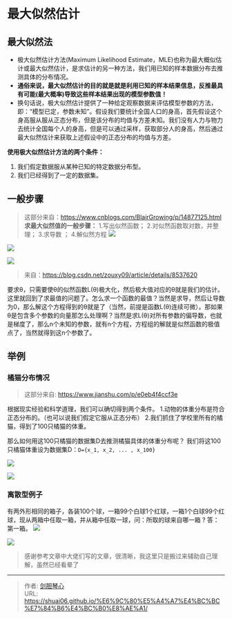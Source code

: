 # 最大似然估计

<script type="text/javascript" src="/js/src/bai.js"></script>



## 最大似然法
- 极大似然估计方法(Maximum Likelihood Estimate，MLE)也称为最大概似估计或最大似然估计，是求估计的另一种方法，我们用已知的样本数据分布去推测具体的分布情况。
- **通俗来说，最大似然估计的目的就是就是利用已知的样本结果信息，反推最具有可能(最大概率)导致这些样本结果出现的模型参数值！**
- 换句话说，极大似然估计提供了一种给定观察数据来评估模型参数的方法，即：“模型已定，参数未知”。假设我们要统计全国人口的身高，首先假设这个身高服从服从正态分布，但是该分布的均值与方差未知。我们没有人力与物力去统计全国每个人的身高，但是可以通过采样，获取部分人的身高，然后通过最大似然估计来获取上述假设中的正态分布的均值与方差。




**使用极大似然估计方法的两个条件：**
1. 我们假定数据服从某种已知的特定数据分布型。
2. 我们已经得到了一定的数据集。





## 一般步骤
> 这部分来自：https://www.cnblogs.com/BlairGrowing/p/14877125.html
**求最大似然值的一般步骤：**
1.写出似然函数；
2.对似然函数取对数，并整理；
3.求导数 ；
4.解似然方程 
![](https://image.geoer.cn/20220717091228.png)


![](https://image.geoer.cn/20220717093039.png)

![](https://image.geoer.cn/20220717093337.png)


> 来自：https://blog.csdn.net/zouxy09/article/details/8537620

要求θ，只需要使θ的似然函数L(θ)极大化，然后极大值对应的θ就是我们的估计。这里就回到了求最值的问题了。怎么求一个函数的最值？当然是求导，然后让导数为0，那么解这个方程得到的θ就是了（当然，前提是函数L(θ)连续可微）。那如果θ是包含多个参数的向量那怎么处理啊？当然是求L(θ)对所有参数的偏导数，也就是梯度了，那么n个未知的参数，就有n个方程，方程组的解就是似然函数的极值点了，当然就得到这n个参数了。


## 举例
### 橘猫分布情况
> 这部分来自: https://www.jianshu.com/p/e0eb4f4ccf3e

根据现实经验和科学道理，我们可以确切得到两个条件。
1.动物的体重分布是符合正态分布的。（也可以说我们假定它服从正态分布）
2.我们抓住了学校里所有的橘猫，得到了100只橘猫的体重。

那么如何用这100只橘猫的数据集D去推测橘猫具体的体重分布呢？
我们将这100只橘猫体重设为数据集D：`D={x_1, x_2, ... , x_100}`

![](https://image.geoer.cn/20220717092601.png)

![](https://image.geoer.cn/20220717092714.png)


### 离散型例子
有两外形相同的箱子，各装100个球，一箱99个白球1个红球，一箱1个白球99个红球，现从两箱中任取一箱，并从箱中任取一球，问：所取的球来自哪一箱 ?  答：第一箱。
![](https://image.geoer.cn/20220717093420.png)

![](https://image.geoer.cn/20220717093527.png)





> 感谢参考文章中大佬们写的文章，很清晰，我这里只是搬过来辅助自己理解，虽然已经看晕了



---

> 作者: [剑胆琴心](http://shuai06.github.io)  
> URL: https://shuai06.github.io/%E6%9C%80%E5%A4%A7%E4%BC%BC%E7%84%B6%E4%BC%B0%E8%AE%A1/  

